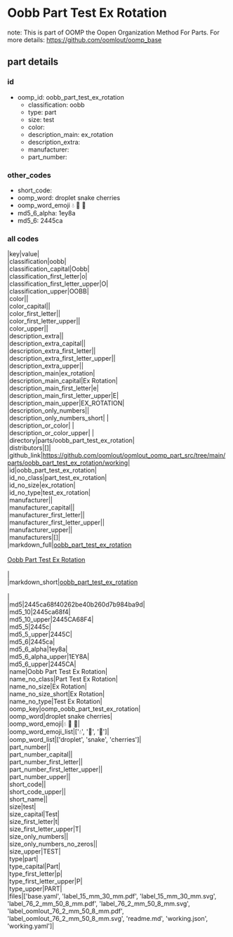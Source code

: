 # Oobb Part Test Ex Rotation  

note: This is part of OOMP the Oopen Organization Method For Parts. For more details: https://github.com/oomlout/oomp_base

##  part details





### id
* oomp_id: oobb_part_test_ex_rotation
  * classification: oobb
  * type: part
  * size: test
  * color: 
  * description_main: ex_rotation
  * description_extra: 
  * manufacturer: 
  * part_number: 

### other_codes
* short_code: 
* oomp_word: droplet snake cherries
* oomp_word_emoji :droplet: :snake: :cherries:
* md5_6_alpha: 1ey8a
* md5_6: 2445ca

### all codes 
|key|value|  
|classification|oobb|  
|classification_capital|Oobb|  
|classification_first_letter|o|  
|classification_first_letter_upper|O|  
|classification_upper|OOBB|  
|color||  
|color_capital||  
|color_first_letter||  
|color_first_letter_upper||  
|color_upper||  
|description_extra||  
|description_extra_capital||  
|description_extra_first_letter||  
|description_extra_first_letter_upper||  
|description_extra_upper||  
|description_main|ex_rotation|  
|description_main_capital|Ex Rotation|  
|description_main_first_letter|e|  
|description_main_first_letter_upper|E|  
|description_main_upper|EX_ROTATION|  
|description_only_numbers||  
|description_only_numbers_short| |  
|description_or_color| |  
|description_or_color_upper| |  
|directory|parts/oobb_part_test_ex_rotation|  
|distributors|[]|  
|github_link|https://github.com/oomlout/oomlout_oomp_part_src/tree/main/parts/oobb_part_test_ex_rotation/working|  
|id|oobb_part_test_ex_rotation|  
|id_no_class|part_test_ex_rotation|  
|id_no_size|ex_rotation|  
|id_no_type|test_ex_rotation|  
|manufacturer||  
|manufacturer_capital||  
|manufacturer_first_letter||  
|manufacturer_first_letter_upper||  
|manufacturer_upper||  
|manufacturers|[]|  
|markdown_full|[oobb_part_test_ex_rotation](https://github.com/oomlout/oomlout_oomp_part_src/tree/main/parts/oobb_part_test_ex_rotation/working)<br>[](https://github.com/oomlout/oomlout_oomp_part_src/tree/main/parts/oobb_part_test_ex_rotation/working)<br>[Oobb Part Test Ex Rotation](https://github.com/oomlout/oomlout_oomp_part_src/tree/main/parts/oobb_part_test_ex_rotation/working)<br><br>|  
|markdown_short|[oobb_part_test_ex_rotation](https://github.com/oomlout/oomlout_oomp_part_src/tree/main/parts/oobb_part_test_ex_rotation/working)<br><br>|  
|md5|2445ca68f40262be40b260d7b984ba9d|  
|md5_10|2445ca68f4|  
|md5_10_upper|2445CA68F4|  
|md5_5|2445c|  
|md5_5_upper|2445C|  
|md5_6|2445ca|  
|md5_6_alpha|1ey8a|  
|md5_6_alpha_upper|1EY8A|  
|md5_6_upper|2445CA|  
|name|Oobb Part Test Ex Rotation|  
|name_no_class|Part Test Ex Rotation|  
|name_no_size|Ex Rotation|  
|name_no_size_short|Ex Rotation|  
|name_no_type|Test Ex Rotation|  
|oomp_key|oomp_oobb_part_test_ex_rotation|  
|oomp_word|droplet snake cherries|  
|oomp_word_emoji|:droplet: :snake: :cherries:|  
|oomp_word_emoji_list|[':droplet:', ':snake:', ':cherries:']|  
|oomp_word_list|['droplet', 'snake', 'cherries']|  
|part_number||  
|part_number_capital||  
|part_number_first_letter||  
|part_number_first_letter_upper||  
|part_number_upper||  
|short_code||  
|short_code_upper||  
|short_name||  
|size|test|  
|size_capital|Test|  
|size_first_letter|t|  
|size_first_letter_upper|T|  
|size_only_numbers||  
|size_only_numbers_no_zeros||  
|size_upper|TEST|  
|type|part|  
|type_capital|Part|  
|type_first_letter|p|  
|type_first_letter_upper|P|  
|type_upper|PART|  
|files|['base.yaml', 'label_15_mm_30_mm.pdf', 'label_15_mm_30_mm.svg', 'label_76_2_mm_50_8_mm.pdf', 'label_76_2_mm_50_8_mm.svg', 'label_oomlout_76_2_mm_50_8_mm.pdf', 'label_oomlout_76_2_mm_50_8_mm.svg', 'readme.md', 'working.json', 'working.yaml']|  
